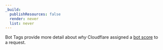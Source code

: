 ```yaml
---
_build:
  publishResources: false
  render: never
  list: never
---
```


Bot Tags provide more detail about _why_ Cloudflare assigned a [bot score](/bots/concepts/bot-score/) to a request.